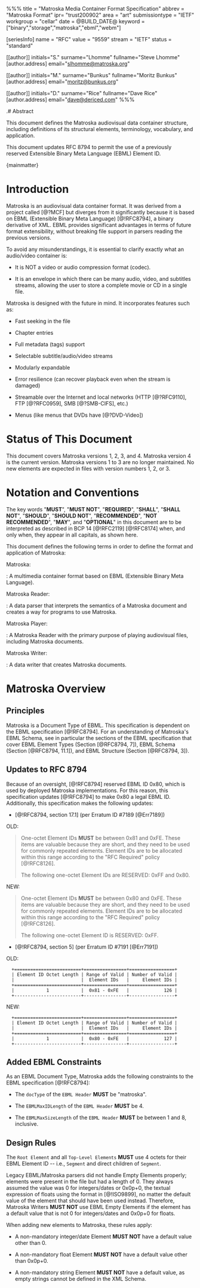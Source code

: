 %%%
title = "Matroska Media Container Format Specification"
abbrev = "Matroska Format"
ipr= "trust200902"
area = "art"
submissiontype = "IETF"
workgroup = "cellar"
date = @BUILD_DATE@
keyword = ["binary","storage","matroska","ebml","webm"]

[seriesInfo]
name = "RFC"
value = "9559"
stream = "IETF"
status = "standard"

[[author]]
initials="S."
surname="Lhomme"
fullname="Steve Lhomme"
  [author.address]
  email="slhomme@matroska.org"

[[author]]
initials="M."
surname="Bunkus"
fullname="Moritz Bunkus"
  [author.address]
  email="moritz@bunkus.org"

[[author]]
initials="D."
surname="Rice"
fullname="Dave Rice"
  [author.address]
  email="dave@dericed.com"
%%%

.# Abstract

This document defines the Matroska audiovisual data container structure, including definitions of its structural elements,
terminology, vocabulary, and application.

This document updates RFC 8794 to permit the use of a previously reserved Extensible Binary Meta Language (EBML) Element ID.

{mainmatter}

# Introduction

Matroska is an audiovisual data container format. It was derived from a project called [@?MCF]
but diverges from it significantly because it is based on EBML (Extensible Binary Meta Language) [@!RFC8794],
a binary derivative of XML. EBML provides significant advantages in terms of future format extensibility,
without breaking file support in parsers reading the previous versions.

To avoid any misunderstandings, it is essential to clarify exactly what an audio/video container is:

- It is NOT a video or audio compression format (codec).

- It is an envelope in which there can be many audio, video, and subtitles streams,
  allowing the user to store a complete movie or CD in a single file.

Matroska is designed with the future in mind. It incorporates features such as:

- Fast seeking in the file

- Chapter entries

- Full metadata (tags) support

- Selectable subtitle/audio/video streams

- Modularly expandable

- Error resilience (can recover playback even when the stream is damaged)

- Streamable over the Internet and local networks (HTTP [@?RFC9110], FTP [@?RFC0959], SMB [@?SMB-CIFS], etc.)

- Menus (like menus that DVDs have [@?DVD-Video])

# Status of This Document

This document covers Matroska versions 1, 2, 3, and 4. Matroska version 4 is the current version.
Matroska versions 1 to 3 are no longer maintained. No new elements are expected in files with version numbers 1, 2, or 3.

# Notation and Conventions

The key words "**MUST**", "**MUST NOT**",
"**REQUIRED**", "**SHALL**", "**SHALL NOT**",
"**SHOULD**", "**SHOULD NOT**",
"**RECOMMENDED**", "**NOT RECOMMENDED**",
"**MAY**", and "**OPTIONAL**" in this document are to be interpreted as
described in BCP 14 [@!RFC2119] [@!RFC8174]
when, and only when, they appear in all capitals, as shown here.

This document defines the following terms in order to define the format and application of Matroska:

Matroska:

: A multimedia container format based on EBML (Extensible Binary Meta Language).

Matroska Reader:

: A data parser that interprets the semantics of a Matroska document and creates a way for programs to use Matroska.

Matroska Player:

: A Matroska Reader with the primary purpose of playing audiovisual files, including Matroska documents.

Matroska Writer:

: A data writer that creates Matroska documents.

# Matroska Overview

## Principles

Matroska is a Document Type of EBML.
This specification is dependent on the EBML specification [@!RFC8794].
For an understanding of Matroska's EBML Schema, see in particular the sections of the EBML specification that cover
EBML Element Types (Section [@RFC8794, 7]),
EBML Schema (Section [@RFC8794, 11.1]),
and EBML Structure (Section [@RFC8794, 3]).

## Updates to RFC 8794

Because of an oversight, [@!RFC8794] reserved EBML ID 0x80, which is used by deployed Matroska implementations.
For this reason, this specification updates [@!RFC8794] to make 0x80 a legal EBML ID.
Additionally, this specification makes the following updates:

- [@!RFC8794, section 17.1] (per Erratum ID #7189 [@Err7189])

OLD:

>   One-octet Element IDs **MUST** be between 0x81 and 0xFE.  These items are
>   valuable because they are short, and they need to be used for
>   commonly repeated elements.  Element IDs are to be allocated within
>   this range according to the "RFC Required" policy [@!RFC8126].
>
>   The following one-octet Element IDs are RESERVED: 0xFF and 0x80.

NEW:

>   One-octet Element IDs **MUST** be between 0x80 and 0xFE.  These items are
>   valuable because they are short, and they need to be used for
>   commonly repeated elements.  Element IDs are to be allocated within
>   this range according to the "RFC Required" policy [@!RFC8126].
>
>   The following one-octet Element ID is RESERVED: 0xFF.

- [@!RFC8794, section 5] (per Erratum ID #7191 [@Err7191])

OLD:

      +=========================+================+=================+
      | Element ID Octet Length | Range of Valid | Number of Valid |
      |                         |  Element IDs   |     Element IDs |
      +=========================+================+=================+
      |            1            |  0x81 - 0xFE   |             126 |
      +-------------------------+----------------+-----------------+

NEW:

      +=========================+================+=================+
      | Element ID Octet Length | Range of Valid | Number of Valid |
      |                         |  Element IDs   |     Element IDs |
      +=========================+================+=================+
      |            1            |  0x80 - 0xFE   |             127 |
      +-------------------------+----------------+-----------------+

## Added EBML Constraints

As an EBML Document Type, Matroska adds the following constraints to the EBML specification [@!RFC8794]:

- The `docType` of the `EBML Header` **MUST** be "matroska".

- The `EBMLMaxIDLength` of the `EBML Header` **MUST** be 4.

- The `EBMLMaxSizeLength` of the `EBML Header` **MUST** be between 1 and 8, inclusive.

## Design Rules

The `Root Element` and all `Top-Level Elements` **MUST** use 4 octets for their EBML Element ID -- i.e., `Segment` and direct children of `Segment`.

Legacy EBML/Matroska parsers did not handle Empty Elements properly; elements were present in the file but had a length of 0.
They always assumed the value was 0 for integers/dates or 0x0p+0, the textual expression of floats using the format in [@!ISO9899], no matter the default value of the element that should have been used instead.
Therefore, Matroska Writers **MUST NOT** use EBML Empty Elements if the element has a default value that is not 0 for integers/dates and 0x0p+0 for floats.

When adding new elements to Matroska, these rules apply:

* A non-mandatory integer/date Element **MUST NOT** have a default value other than 0.

* A non-mandatory float Element **MUST NOT** have a default value other than 0x0p+0.

* A non-mandatory string Element  **MUST NOT** have a default value, as empty strings cannot be defined in the XML Schema.

